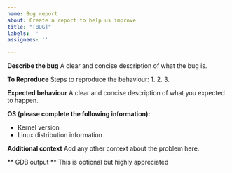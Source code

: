 ```yaml
---
name: Bug report
about: Create a report to help us improve
title: "[BUG]"
labels: ''
assignees: ''

---
```


**Describe the bug**
A clear and concise description of what the bug is.

**To Reproduce**
Steps to reproduce the behaviour:
1.
2.
3.

**Expected behaviour**
A clear and concise description of what you expected to happen.


**OS (please complete the following information):**
 - Kernel version
 - Linux distribution information

**Additional context**
Add any other context about the problem here.

** GDB output **
This is optional but highly appreciated
